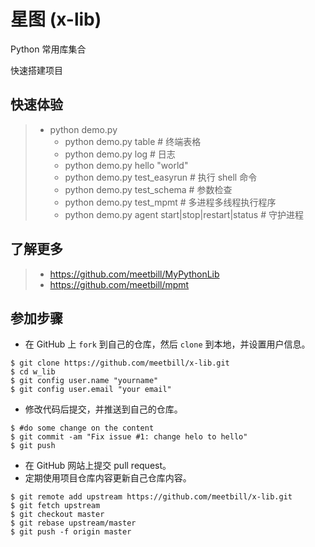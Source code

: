 # 星图 (x-lib)

Python 常用库集合

快速搭建项目

## 快速体验

> * python demo.py
>   * python demo.py table           # 终端表格
>   * python demo.py log             # 日志
>   * python demo.py hello "world"
>   * python demo.py test_easyrun    # 执行 shell 命令
>   * python demo.py test_schema     # 参数检查
>   * python demo.py test_mpmt       # 多进程多线程执行程序
>   * python demo.py agent start|stop|restart|status       # 守护进程

## 了解更多

> * https://github.com/meetbill/MyPythonLib
> * https://github.com/meetbill/mpmt

## 参加步骤

* 在 GitHub 上 `fork` 到自己的仓库，然后 `clone` 到本地，并设置用户信息。
```
$ git clone https://github.com/meetbill/x-lib.git
$ cd w_lib
$ git config user.name "yourname"
$ git config user.email "your email"
```
* 修改代码后提交，并推送到自己的仓库。
```
$ #do some change on the content
$ git commit -am "Fix issue #1: change helo to hello"
$ git push
```
* 在 GitHub 网站上提交 pull request。
* 定期使用项目仓库内容更新自己仓库内容。
```
$ git remote add upstream https://github.com/meetbill/x-lib.git
$ git fetch upstream
$ git checkout master
$ git rebase upstream/master
$ git push -f origin master
```
